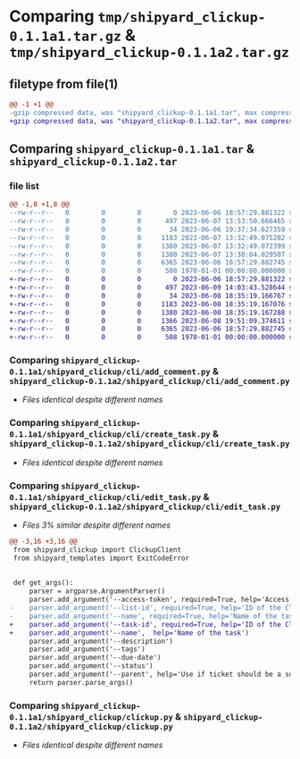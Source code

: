 # Comparing `tmp/shipyard_clickup-0.1.1a1.tar.gz` & `tmp/shipyard_clickup-0.1.1a2.tar.gz`

## filetype from file(1)

```diff
@@ -1 +1 @@
-gzip compressed data, was "shipyard_clickup-0.1.1a1.tar", max compression
+gzip compressed data, was "shipyard_clickup-0.1.1a2.tar", max compression
```

## Comparing `shipyard_clickup-0.1.1a1.tar` & `shipyard_clickup-0.1.1a2.tar`

### file list

```diff
@@ -1,8 +1,8 @@
--rw-r--r--   0        0        0        0 2023-06-06 18:57:29.881322 shipyard_clickup-0.1.1a1/README.md
--rw-r--r--   0        0        0      497 2023-06-07 13:53:50.666465 shipyard_clickup-0.1.1a1/pyproject.toml
--rw-r--r--   0        0        0       34 2023-06-06 19:37:34.627359 shipyard_clickup-0.1.1a1/shipyard_clickup/__init__.py
--rw-r--r--   0        0        0     1183 2023-06-07 13:32:49.075282 shipyard_clickup-0.1.1a1/shipyard_clickup/cli/add_comment.py
--rw-r--r--   0        0        0     1380 2023-06-07 13:32:49.072399 shipyard_clickup-0.1.1a1/shipyard_clickup/cli/create_task.py
--rw-r--r--   0        0        0     1380 2023-06-07 13:38:04.029507 shipyard_clickup-0.1.1a1/shipyard_clickup/cli/edit_task.py
--rw-r--r--   0        0        0     6365 2023-06-06 18:57:29.882745 shipyard_clickup-0.1.1a1/shipyard_clickup/clickup.py
--rw-r--r--   0        0        0      508 1970-01-01 00:00:00.000000 shipyard_clickup-0.1.1a1/PKG-INFO
+-rw-r--r--   0        0        0        0 2023-06-06 18:57:29.881322 shipyard_clickup-0.1.1a2/README.md
+-rw-r--r--   0        0        0      497 2023-06-09 14:03:43.528644 shipyard_clickup-0.1.1a2/pyproject.toml
+-rw-r--r--   0        0        0       34 2023-06-08 18:35:19.166767 shipyard_clickup-0.1.1a2/shipyard_clickup/__init__.py
+-rw-r--r--   0        0        0     1183 2023-06-08 18:35:19.167076 shipyard_clickup-0.1.1a2/shipyard_clickup/cli/add_comment.py
+-rw-r--r--   0        0        0     1380 2023-06-08 18:35:19.167288 shipyard_clickup-0.1.1a2/shipyard_clickup/cli/create_task.py
+-rw-r--r--   0        0        0     1366 2023-06-08 19:51:09.374611 shipyard_clickup-0.1.1a2/shipyard_clickup/cli/edit_task.py
+-rw-r--r--   0        0        0     6365 2023-06-06 18:57:29.882745 shipyard_clickup-0.1.1a2/shipyard_clickup/clickup.py
+-rw-r--r--   0        0        0      508 1970-01-01 00:00:00.000000 shipyard_clickup-0.1.1a2/PKG-INFO
```

### Comparing `shipyard_clickup-0.1.1a1/shipyard_clickup/cli/add_comment.py` & `shipyard_clickup-0.1.1a2/shipyard_clickup/cli/add_comment.py`

 * *Files identical despite different names*

### Comparing `shipyard_clickup-0.1.1a1/shipyard_clickup/cli/create_task.py` & `shipyard_clickup-0.1.1a2/shipyard_clickup/cli/create_task.py`

 * *Files identical despite different names*

### Comparing `shipyard_clickup-0.1.1a1/shipyard_clickup/cli/edit_task.py` & `shipyard_clickup-0.1.1a2/shipyard_clickup/cli/edit_task.py`

 * *Files 3% similar despite different names*

```diff
@@ -3,16 +3,16 @@
 from shipyard_clickup import ClickupClient
 from shipyard_templates import ExitCodeError
 
 
 def get_args():
     parser = argparse.ArgumentParser()
     parser.add_argument('--access-token', required=True, help='Access token for ClickUp API')
-    parser.add_argument('--list-id', required=True, help='ID of the ClickUp List')
-    parser.add_argument('--name', required=True, help='Name of the task')
+    parser.add_argument('--task-id', required=True, help='ID of the ClickUp task')
+    parser.add_argument('--name',  help='Name of the task')
     parser.add_argument('--description')
     parser.add_argument('--tags')
     parser.add_argument('--due-date')
     parser.add_argument('--status')
     parser.add_argument('--parent', help='Use if ticket should be a subtask of another ticket')
     return parser.parse_args()
```

### Comparing `shipyard_clickup-0.1.1a1/shipyard_clickup/clickup.py` & `shipyard_clickup-0.1.1a2/shipyard_clickup/clickup.py`

 * *Files identical despite different names*

